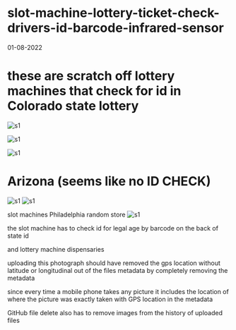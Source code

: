 # slot-machine-lottery-ticket-check-drivers-id-barcode-infrared-sensor

01-08-2022

# these are scratch off lottery machines that check for id in Colorado state lottery

![s1](https://raw.githubusercontent.com/c4pt000/penndot-ID-front-facing-scan-QR/main/IMG_20220109_024712987.jpg)

![s1](https://raw.githubusercontent.com/c4pt000/CHECK-ID-slot-machine-lottery-ticket-check-drivers-id-barcode-infrared-sensor/main/IMG_20220109_030048952_HDR.jpg)


![s1](https://raw.githubusercontent.com/c4pt000/CHECK-ID-slot-machine-lottery-ticket-check-drivers-id-barcode-infrared-sensor/main/IMG_20220109_024721852_HDR.jpg)

# Arizona (seems like no ID CHECK)


![s1](https://raw.githubusercontent.com/c4pt000/CHECK-ID-slot-machine-lottery-ticket-check-drivers-id-barcode-infrared-sensor/main/IMG_20220112_031123237.jpg)
![s1](https://raw.githubusercontent.com/c4pt000/CHECK-ID-slot-machine-lottery-ticket-check-drivers-id-barcode-infrared-sensor/main/IMG_20220112_031117642_HDR.jpg)



slot machines Philadelphia random store
![s1](https://github.com/c4pt000/slot-machine-lottery-ticket-check-drivers-id-barcode-infrared-sensor/blob/main/IMG_20211108_103655315_HDR.jpg)


the slot machine has to check id for legal age by barcode on the back of state id

and lottery machine dispensaries


uploading this photograph should have removed the gps location without  latitude or longitudinal out of the files metadata by completely removing the metadata


since every time a mobile phone takes any picture it includes the location of where the picture was exactly taken with GPS location in the metadata


GitHub file delete also has to remove images from the history of uploaded files
